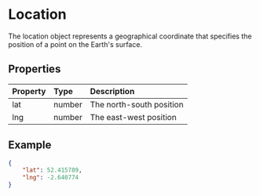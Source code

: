 # Location

The location object represents a geographical coordinate that specifies the position of a point on the Earth's surface.

## Properties

| Property | Type | Description |
| :------- | :--- | :---------- |
| lat | number | The north-south position |
| lng | number | The east-west position |

## Example

```json
{
    "lat": 52.415789,
    "lng": -2.640774
}
```
